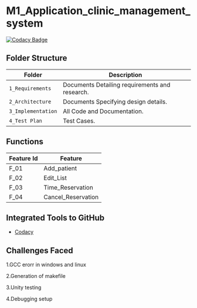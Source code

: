 # M1_Application_clinic_management_system
[![Codacy Badge](https://app.codacy.com/project/badge/Grade/844f2485d2cc4835abc26bc2f6024945)](https://www.codacy.com/gh/PAVITHRARAVICHANDRAN03/M1_Application_clinic_management_system/dashboard?utm_source=github.com&amp;utm_medium=referral&amp;utm_content=PAVITHRARAVICHANDRAN03/M1_Application_clinic_management_system&amp;utm_campaign=Badge_Grade) 
## Folder Structure
Folder               | Description
-------------------  | -----------------------------------------
`1_Requirements`     | Documents Detailing requirements and research.
`2_Architecture`     | Documents Specifying design details.
`3_Implementation`   | All Code and Documentation.
`4_Test Plan`| Test Cases.

## Functions 

| Feature Id | Feature |
| -----------|---------|
|F_01| Add_patient  |
|F_02| Edit_List  |
|F_03| Time_Reservation |
|F_04| Cancel_Reservation |



## Integrated Tools to GitHub
* [Codacy](https://www.codacy.com/)


## Challenges Faced 
1.GCC erorr in windows and linux

2.Generation of makefile

3.Unity testing

4.Debugging setup


